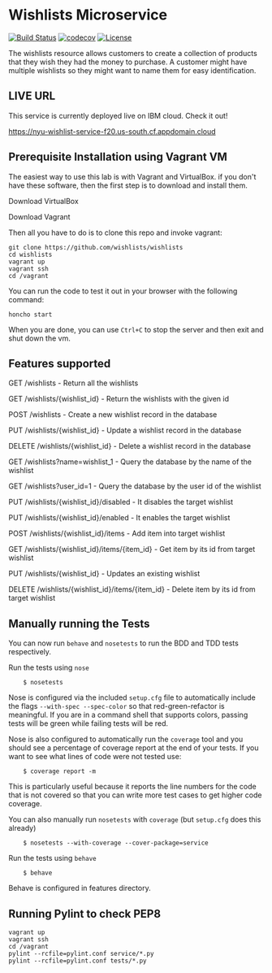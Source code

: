 # Wishlists Microservice
[![Build Status](https://travis-ci.org/wishlists/wishlists.svg?branch=master)](https://travis-ci.org/wishlists/wishlists)
[![codecov](https://codecov.io/gh/wishlists/wishlists/branch/master/graph/badge.svg?token=FB40LLBT2P)](undefined)
[![License](https://img.shields.io/badge/License-Apache%202.0-blue.svg)](https://opensource.org/licenses/Apache-2.0)

The wishlists resource allows customers to create a collection of products that they wish they had the money to purchase. A customer might have multiple wishlists so they might want to name them for easy identification. 

## LIVE URL
This service is currently deployed live on IBM cloud. Check it out!
 
https://nyu-wishlist-service-f20.us-south.cf.appdomain.cloud 

## Prerequisite Installation using Vagrant VM
The easiest way to use this lab is with Vagrant and VirtualBox. if you don't have these software, then the first step is to download and install them.

Download VirtualBox

Download Vagrant

Then all you have to do is to clone this repo and invoke vagrant:

    git clone https://github.com/wishlists/wishlists
    cd wishlists
    vagrant up
    vagrant ssh
    cd /vagrant

You can run the code to test it out in your browser with the following command:
   
    honcho start
When you are done, you can use `Ctrl+C` to stop the server and then exit and shut down the vm.
    
## Features supported

 GET /wishlists - Return all the wishlists
 
 GET /wishlists/{wishlist_id} - Return the wishlists with the given id  
 
 POST /wishlists - Create a new wishlist record in the database  

 PUT /wishlists/{wishlist_id} - Update a wishlist record in the database  
 
 DELETE /wishlists/{wishlist_id} - Delete a wishlist record in the database  
 
 GET /wishlists?name=wishlist_1 - Query the database by the name of the wishlist

 GET /wishlists?user_id=1 - Query the database by the user id of the wishlist

 PUT /wishlists/{wishlist_id}/disabled - It disables the target wishlist
 
 PUT /wishlists/{wishlist_id}/enabled - It enables the target wishlist
 
 POST /wishlists/{wishlist_id}/items - Add item into target wishlist

 GET /wishlists/{wishlist_id}/items/{item_id} - Get item by its id from target wishlist
 
 PUT /wishlists/{wishlist_id} - Updates an existing wishlist
 
 DELETE /wishlists/{wishlist_id}/items/{item_id} - Delete item by its id from target wishlist

 ## Manually running the Tests

You can now run `behave` and `nosetests` to run the BDD and TDD tests respectively.

Run the tests using `nose`

```shell
    $ nosetests
```

Nose is configured via the included `setup.cfg` file to automatically include the flags `--with-spec --spec-color` so that red-green-refactor is meaningful. If you are in a command shell that supports colors, passing tests will be green while failing tests will be red.

Nose is also configured to automatically run the `coverage` tool and you should see a percentage of coverage report at the end of your tests. If you want to see what lines of code were not tested use:

```shell
    $ coverage report -m
```

This is particularly useful because it reports the line numbers for the code that is not covered so that you can write more test cases to get higher code coverage.

You can also manually run `nosetests` with `coverage` (but `setup.cfg` does this already)

```shell
    $ nosetests --with-coverage --cover-package=service
```

Run the tests using `behave`

```shell
    $ behave
```
Behave is configured in features directory.

## Running Pylint to check PEP8

    vagrant up
    vagrant ssh
    cd /vagrant
    pylint --rcfile=pylint.conf service/*.py
    pylint --rcfile=pylint.conf tests/*.py

